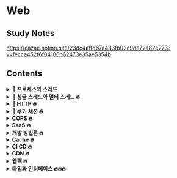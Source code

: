 # Web

## Study Notes

https://eazae.notion.site/23dc4affd67a433fb02c9de72a82e273?v=fecca452f6f04186b62473e35ae5354b

## <b>Contents</b>

<details> 
<summary><b>🍄 프로세스와 스레드</b></summary>

- ##### 프로세스가 뭔가요?
- ##### 스레드가 뭔가요?
- ##### 프로세스와 스레드는 어떤 차이가 있나요?

</details>
<details> 
<summary><b>🍄 싱글 스레드와 멀티 스레드 🔥</b></summary>

- ##### 싱글 스레드 장점
- ##### 싱글 스레드 단점
- ##### 멀티 스레드 장점
- ##### 멀티 스레드 단점

</details><details> 
<summary><b>🍄 HTTP 🔥</b></summary>

- ##### HTTP란 뭔가요?
- ##### HTTP 프로토콜의 가장 큰 특징은 뭔가요?
- ##### URL은 뭔가요?
- ##### HTTP/1.1 과 HTTP/2.0의 차이는 뭔가요?
- ##### HTTPS는 HTTP랑 뭐가 다른가요?
- ##### 심화) 공개키 (비대칭키) 방식이 뭔가요?

</details><details> 
<summary><b>🍄 쿠키 세션 🔥</b></summary>

- ##### 쿠키, 세션을 왜 쓰나요? 🔥🔥
- ##### 쿠키가 뭔가요? 🔥🔥
- ##### 세션이 뭔가요? 🔥🔥
- ##### 쿠키와 세션의 차이는 어떤 점이 있을까요? 🔥🔥

</details><details> 
<summary><b>CORS 🔥</b></summary>

- ##### CORS가 뭔가요?
- ##### CORS를 겪고 직접 해결해 본 경험이 있으면 말해주세요

</details><details> 
<summary><b>SaaS 🔥</b></summary>

- ##### SaaS가 뭔가요?
- ##### 기타 비즈니스 유형은 뭐가 있나요?

</details><details> 
<summary><b>개발 방법론 🔥</b></summary>

- ##### 폭포수 방법론이란 뭔가요?
- ##### 애자일 방법론이란 뭔가요?

</details><details> 
<summary><b>Cache 🔥</b></summary>

- ##### 캐시란 무엇인가요?

</details><details> 
<summary><b>CI CD 🔥</b></summary>

- ##### CI CD란 뭔가요?

</details><details> 
<summary><b>CDN 🔥</b></summary>

- ##### CDN이란 뭔가요?

</details><details> 
<summary><b>웹팩 🔥</b></summary>

- ##### 웹팩이란?
- ##### 모듈이란?
- ##### 모듈 번들링이란?
- ##### 웹팩이 등장한 이유 웹팩 사용 시에 이점
- ##### 바벨이란?
- ##### 웹팩의 주요 속성 4가지

</details><details> 
<summary><b>타입과 인터페이스 🔥🔥🔥</b></summary>

- ##### 이 글을 보시는 분들께
- ##### 타입스크립트를 왜 쓰나요? (본인이 느낀점)
- ##### 타입과 인터페이스의 차이를 아나요?
- ##### 프로젝트 진행 시에 어떤 상황에서 타입을 쓰고 어떤 상황에서 인터페이스를 썼나요?

</details>
